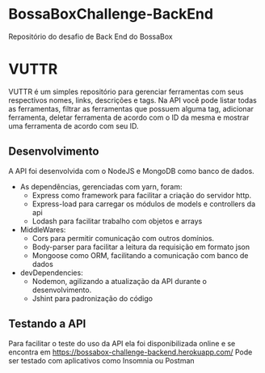 # BossaBoxChallenge-BackEnd
Repositório do desafio de Back End do BossaBox

# VUTTR
VUTTR é um simples repositório para gerenciar ferramentas com seus respectivos nomes, links, descrições e tags.
Na API você pode listar todas as ferramentas, filtrar as ferramentas que possuem alguma tag, adicionar ferramenta, deletar ferramenta de acordo com o ID da mesma e mostrar uma ferramenta de acordo com seu ID.

## Desenvolvimento
A API foi desenvolvida com o NodeJS e MongoDB como banco de dados.

+ As dependências, gerenciadas com yarn, foram:
  + Express como framework para facilitar a criação do servidor http. 
  + Express-load para carregar os módulos de models e controllers da api
  + Lodash para facilitar trabalho com objetos e arrays
+ MiddleWares:
  + Cors para permitir comunicação com outros domínios. 
  + Body-parser para facilitar a leitura da requisição em formato json
  + Mongoose como ORM, facilitando a comunicação com banco de dados
+ devDependencies:
  + Nodemon, agilizando a atualização da API durante o desenvolvimento.
  + Jshint para padronização do código

## Testando a API
Para facilitar o teste do uso da API ela foi disponibilizada online e se encontra em https://bossabox-challenge-backend.herokuapp.com/ Pode ser testado com aplicativos como Insomnia ou Postman